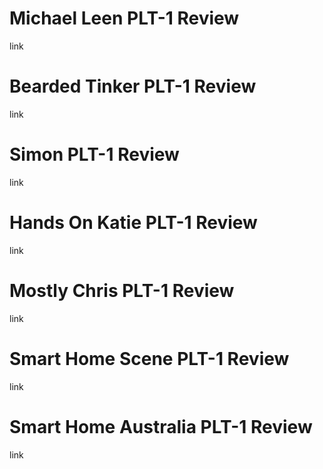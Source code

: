 # Michael Leen PLT-1 Review

link

# Bearded Tinker PLT-1 Review

link

# Simon PLT-1 Review

link

# Hands On Katie PLT-1 Review

link

# Mostly Chris PLT-1 Review

link

# Smart Home Scene PLT-1 Review

link

# Smart Home Australia PLT-1 Review

link